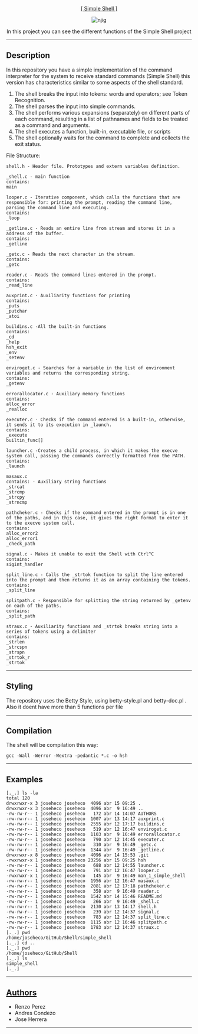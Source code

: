 <p align="center">
   <a href="https://github.com/derpmagician/simple_shell">[ Simple Shell ]</a>
</p>

<p align = "center">
   <img src="https://i.ibb.co/cKW8WHL/njig.jpg" alt="njig" border="0">
</p>

<p align="center">
	In this project you can see the different functions of the Simple Shell project
</p>

---
Description
-----------
In this repository you have a simple implementation of the command interpreter for the system to 
receive standard commands (Simple Shell) this version has characteristics similar to some aspects 
of the shell standard.

<ol>
	<li>The shell breaks the input into tokens: words and operators; see Token Recognition.</li>
	<li>The shell parses the input into simple commands.</li>
	<li>The shell performs various expansions (separately) on different parts of each command, resulting in a list of pathnames and fields to be treated as a command and arguments.</li>
	<li>The shell executes a function, built-in, executable file, or scripts</li>
	<li>The shell optionally waits for the command to complete and collects the exit status.</li>
</ol>


<p>File Structure:</p>

```
shell.h - Header file. Prototypes and extern variables definition.

_shell.c - main function
contains:
main

looper.c - Iterative component, which calls the functions that are responsible for: printing the prompt, reading the command line, parsing the command line and executing.
contains:
_loop

_getline.c - Reads an entire line from stream and stores it in a address of the buffer.
contains:
_getline

_getc.c - Reads the next character in the stream.
contains:
_getc

reader.c - Reads the command lines entered in the prompt.
contains:
_read_line

auxprint.c - Auxiliarity functions for printing
contains:
_puts
_putchar
_atoi

buildins.c -All the built-in functions
contains:
_cd
_help
hsh_exit
_env
_setenv

enviroget.c - Searches for a variable in the list of environment variables and returns the corresponding string.
contains:
_getenv

errorallocator.c - Auxiliary memory functions
contains:
alloc_error
_realloc

executer.c - Checks if the command entered is a built-in, otherwise, it sends it to its execution in _launch.
contains:
_execute
builtin_func[]

launcher.c -Creates a child process, in which it makes the execve system call, passing the commands correctly formatted from the PATH.
contains:
_launch

masaux.c
contains: - Auxiliary string functions
_strcat
_strcmp
_strcpy
_strncmp

pathcheker.c - Checks if the command entered in the prompt is in one of the paths, and in this case, it gives the right format to enter it to the execve system call.
contains:
alloc_error2
alloc_error1
_check_path

signal.c - Makes it unable to exit the Shell with Ctrl^C
contains:
sigint_handler

split_line.c - Calls the _strtok function to split the line entered into the prompt and then returns it as an array containing the tokens.
contains:
_split_line

splitpath.c - Responsible for splitting the string returned by _getenv on each of the paths.
contains:
_split_path

straux.c - Auxiliarity functions and _strtok breaks string into a series of tokens using a delimiter
contains:
_strlen
_strcspn
_strspn
_strtok_r
_strtok
```

---
Styling
-----------

The repository uses the Betty Style, using betty-style.pl and betty-doc.pl .
Also it doent have more than 5 functions per file

---
Compilation
------------

The shell will be compilation this way:

```
gcc -Wall -Werror -Wextra -pedantic *.c -o hsh
```

---
Examples
-----------
```
[._.] ls -la
total 120
drwxrwxr-x 3 joseheco joseheco  4096 abr 15 09:25 .
drwxrwxr-x 3 joseheco joseheco  4096 abr  9 16:49 ..
-rw-rw-r-- 1 joseheco joseheco   172 abr 14 14:07 AUTHORS
-rw-rw-r-- 1 joseheco joseheco  1007 abr 13 14:17 auxprint.c
-rw-rw-r-- 1 joseheco joseheco  2555 abr 12 17:17 buildins.c
-rw-rw-r-- 1 joseheco joseheco   519 abr 12 16:47 enviroget.c
-rw-rw-r-- 1 joseheco joseheco  1103 abr  9 16:49 errorallocator.c
-rw-rw-r-- 1 joseheco joseheco   790 abr 12 14:45 executer.c
-rw-rw-r-- 1 joseheco joseheco   310 abr  9 16:49 _getc.c
-rw-rw-r-- 1 joseheco joseheco  1344 abr  9 16:49 _getline.c
drwxrwxr-x 8 joseheco joseheco  4096 abr 14 15:53 .git
-rwxrwxr-x 1 joseheco joseheco 23256 abr 15 09:25 hsh
-rw-rw-r-- 1 joseheco joseheco   688 abr 12 14:55 launcher.c
-rw-rw-r-- 1 joseheco joseheco   791 abr 12 16:47 looper.c
-rwxrwxr-x 1 joseheco joseheco   145 abr  9 16:49 man_1_simple_shell
-rw-rw-r-- 1 joseheco joseheco  1956 abr 12 16:47 masaux.c
-rw-rw-r-- 1 joseheco joseheco  2081 abr 12 17:18 pathcheker.c
-rw-rw-r-- 1 joseheco joseheco   358 abr  9 16:49 reader.c
-rw-rw-r-- 1 joseheco joseheco  1542 abr 14 15:46 README.md
-rw-rw-r-- 1 joseheco joseheco   266 abr  9 16:49 _shell.c
-rw-rw-r-- 1 joseheco joseheco  2130 abr 13 14:17 shell.h
-rw-rw-r-- 1 joseheco joseheco   239 abr 12 14:37 signal.c
-rw-rw-r-- 1 joseheco joseheco   783 abr 12 14:37 split_line.c
-rw-rw-r-- 1 joseheco joseheco  1115 abr 12 16:46 splitpath.c
-rw-rw-r-- 1 joseheco joseheco  1783 abr 12 14:37 straux.c
[._.] pwd
/home/joseheco/GitHub/Shell/simple_shell
[._.] cd ..
[._.] pwd
/home/joseheco/GitHub/Shell
[._.] ls
simple_shell
[._.]
```

---
## [Authors](https://github.com/derpmagician/simple_shell/blob/main/AUTHORS)

<ul>
	<li>Renzo Perez</li>
	<li>Andres Condezo</li>
	<li>Jose Herrera</li>
</ul>

-------
